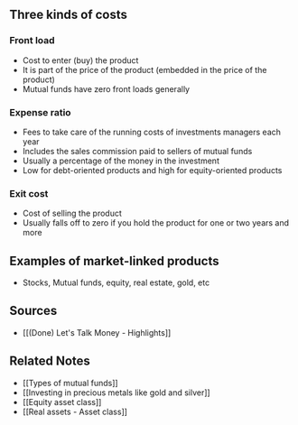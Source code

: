 ## Three kinds of costs
### Front load
- Cost to enter (buy) the product
- It is part of the price of the product (embedded in the price of the product)
- Mutual funds have zero front loads generally

### Expense ratio
- Fees to take care of the running costs of investments managers each year
- Includes the sales commission paid to sellers of mutual funds
- Usually a percentage of the money in the investment
- Low for debt-oriented products and high for equity-oriented products

### Exit cost
- Cost of selling the product
- Usually falls off to zero if you hold the product for one or two years and more

## Examples of market-linked products
- Stocks, Mutual funds, equity, real estate, gold, etc

## Sources
- [[(Done) Let's Talk Money - Highlights]]

## Related Notes
- [[Types of mutual funds]]
- [[Investing in precious metals like gold and silver]]
- [[Equity asset class]]
- [[Real assets - Asset class]]